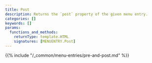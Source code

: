 ```yaml
---
title: Post
description: Returns the `post` property of the given menu entry.
categories: []
keywords: []
params:
  functions_and_methods:
    returnType: template.HTML
    signatures: [MENUENTRY.Post]
---
```


{{% include "/_common/menu-entries/pre-and-post.md" %}}
